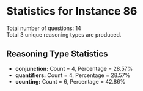 # Statistics for Instance 86<br/>
Total number of questions: 14<br/>
Total 3 unique reasoning types are produced.<br/>
## Reasoning Type Statistics<br/>
- **conjunction:** Count = 4, Percentage = 28.57%<br/>
- **quantifiers:** Count = 4, Percentage = 28.57%<br/>
- **counting:** Count = 6, Percentage = 42.86%<br/>
